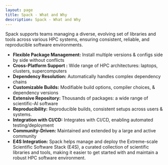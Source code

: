 ```yaml
---
layout: page
title: Spack - What and Why
description: Spack - What and Why
---
```


Spack supports teams managing a diverse, evolving set of libraries and tools across various HPC systems, ensuring consistent, reliable, and reproducible software environments.

- **Flexible Package Management:** Install multiple versions & configs side by side without conflicts
- **Cross-Platform Support :** Wide range of HPC architectures: laptops, clusters, supercomputers
- **Dependency Resolution:** Automatically handles complex dependency chains
- **Customizable Builds:** Modifiable build options, compiler choices, & dependency versions
- **Extensive Repository:** Thousands of packages: a wide range of scientific-AI software
- **Reproducibility:** Reproducible builds, consistent setups across users & systems.
- **Integration with CI/CD:** Integrates with CI/CD, enabling automated testing/deployment
- **Community-Driven:** Maintained and extended by a large and active community
- **E4S Integration:** Spack helps manage and deploy the Extreme-scale Scientific Software Stack (E4S), a curated collection of scientific libraries and tools, making it easier to get started with and maintain a robust HPC software environment.
